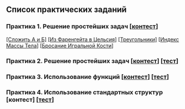 ## Список практических заданий

### Практика 1. Решение простейших задач [[контест](https://contest.yandex.ru/contest/40592/enter/)]

[[Сложить A и Б]](https://www.codeabbey.com/index/task_view/sum-of-two--ru) [[Из Фаренгейта в Цельсия]](https://www.codeabbey.com/index/task_view/fahrenheit-celsius--ru) [[Треугольники]](https://www.codeabbey.com/index/task_view/triangles--ru) [[Индекс Массы Тела](https://www.codeabbey.com/index/task_view/body-mass-index--ru)] [[Бросание Игральной Кости](https://www.codeabbey.com/index/task_view/dice-rolling--ru)] 

### Практика 2. Решение простейших задач [[контест](https://contest.yandex.ru/contest/40842/enter/)] [[тест](https://moodle.cfuv.ru/mod/quiz/view.php?id=515034)]

### Практика 3. Использование функций [[контест](https://contest.yandex.ru/contest/41007/enter/)] [[тест](https://moodle.cfuv.ru/mod/quiz/view.php?id=518718)]

### Практика 4. Использование стандартных структур [контест] [[тест](https://moodle.cfuv.ru/mod/quiz/view.php?id=522274)]